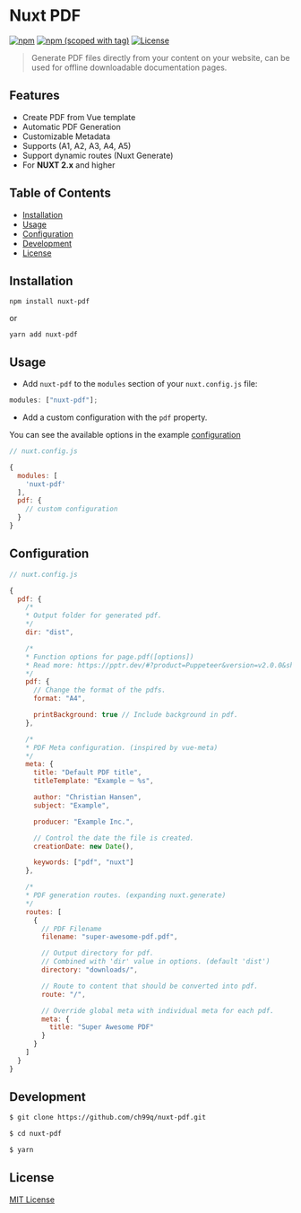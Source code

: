 # Nuxt PDF

[![npm](https://img.shields.io/npm/dt/nuxt-pdfsvg?style=flat-square)](https://npmjs.com/package/nuxt-pdf)
[![npm (scoped with tag)](https://img.shields.io/npm/v/nuxt-pdf/latest.svg?style=flat-square)](https://npmjs.com/package/nuxt-pdf)
[![License](https://img.shields.io/npm/l/nuxt-pdf?style=flat-square)](http://standardjs.com)

> Generate PDF files directly from your content on your website, can be used for offline downloadable documentation pages.

## Features

- Create PDF from Vue template
- Automatic PDF Generation
- Customizable Metadata
- Supports (A1, A2, A3, A4, A5)
- Support dynamic routes (Nuxt Generate)
- For **NUXT 2.x** and higher

## Table of Contents

- [Installation](#installation)
- [Usage](#usage)
- [Configuration](#configuration)
- [Development](#development)
- [License](#license)

## Installation

```shell
npm install nuxt-pdf
```

or

```shell
yarn add nuxt-pdf
```

## Usage

- Add `nuxt-pdf` to the `modules` section of your `nuxt.config.js` file:

```js
modules: ["nuxt-pdf"];
```

- Add a custom configuration with the `pdf` property.

You can see the available options in the example [configuration](#configuration)

```js
// nuxt.config.js

{
  modules: [
    'nuxt-pdf'
  ],
  pdf: {
    // custom configuration
  }
}
```

## Configuration

```javascript
// nuxt.config.js

{
  pdf: {
    /*
    * Output folder for generated pdf.
    */
    dir: "dist",

    /*
    * Function options for page.pdf([options])
    * Read more: https://pptr.dev/#?product=Puppeteer&version=v2.0.0&show=api-pagepdfoptions
    */
    pdf: {
      // Change the format of the pdfs.
      format: "A4",

      printBackground: true // Include background in pdf.
    },

    /*
    * PDF Meta configuration. (inspired by vue-meta)
    */
    meta: {
      title: "Default PDF title",
      titleTemplate: "Example ─ %s",

      author: "Christian Hansen",
      subject: "Example",

      producer: "Example Inc.",

      // Control the date the file is created.
      creationDate: new Date(),

      keywords: ["pdf", "nuxt"]
    },

    /*
    * PDF generation routes. (expanding nuxt.generate)
    */
    routes: [
      {
        // PDF Filename
        filename: "super-awesome-pdf.pdf",

        // Output directory for pdf.
        // Combined with 'dir' value in options. (default 'dist')
        directory: "downloads/",

        // Route to content that should be converted into pdf.
        route: "/",

        // Override global meta with individual meta for each pdf.
        meta: {
          title: "Super Awesome PDF"
        }
      }
    ]
  }
}
```

## Development

```bash
$ git clone https://github.com/ch99q/nuxt-pdf.git

$ cd nuxt-pdf

$ yarn
```

## License

[MIT License](./LICENSE)
